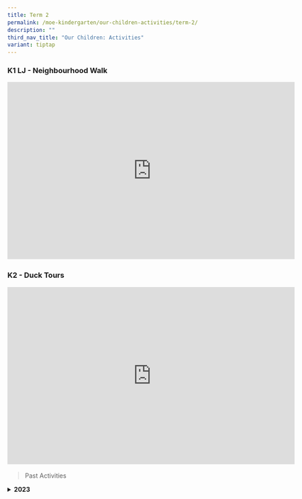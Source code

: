 ```yaml
---
title: Term 2
permalink: /moe-kindergarten/our-children-activities/term-2/
description: ""
third_nav_title: "Our Children: Activities"
variant: tiptap
---
```

<h3>K1 LJ - Neighbourhood Walk</h3>
<div class="iframe-wrapper">
<iframe height="400" width="648" allowfullscreen="true" frameborder="0" src="https://www.youtube.com/embed/PF9liHqVTC4?si=TtJhNik-6Xm6taFM"></iframe>
</div>
<h3>K2 - Duck Tours</h3>
<div class="iframe-wrapper">
<iframe height="400" width="648" allowfullscreen="true" frameborder="0" src="https://www.youtube.com/embed/MqYYMop0Ws4?si=PzTUmodReT7_EPud"></iframe>
</div>
<p></p>
<blockquote>
<p>Past Activities</p>
</blockquote>
<div data-type="detailGroup" class="isomer-accordion-group isomer-accordion isomer-accordion-white">
<details class="isomer-details">
<summary><strong>2023</strong>
</summary>
<div data-type="detailsContent" class="isomer-details-content">
<div class="isomer-image-wrapper">
<img style="width: 100%" height="auto" width="100%" alt="" src="/images/2023%20MK/k1%20neighbourhood%20walk.png">
</div>
<div class="iframe-wrapper">
<iframe height="400" width="600" allowfullscreen="true" frameborder="0" src="https://www.youtube.com/embed/d7D6aScR0fw"></iframe>
</div>
<p></p>
</div>
</details>
</div>
<p></p>